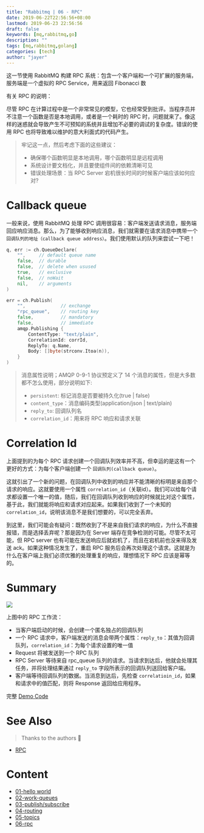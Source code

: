 ```yaml
---
title: "Rabbitmq | 06 - RPC"
date: 2019-06-22T22:56:56+08:00
lastmod: 2019-06-23 22:56:56
draft: false
keywords: [mq,rabbitmq,go]
description: ""
tags: [mq,rabbitmq,golang]
categories: [tech]
author: "jayer"
---
```


<!-- 摘要 -->

这一节使用 RabbitMQ 构建 RPC 系统：包含一个客户端和一个可扩展的服务端，服务端是一个虚拟的 RPC Service，用来返回 Fibonacci 数

<!--more-->

有关 RPC 的说明：

尽管 RPC 在计算过程中是一个非常常见的模型，它也经常受到批评。当程序员并不注意一个函数是否是本地调用，或者是一个耗时的 RPC 时，问题就来了。像这样的迷惑就会导致产生不可预知的系统并且增加不必要的调试的复杂度。错误的使用 RPC 也将导致难以维护的意大利面式的代码产生。

> 牢记这一点，然后考虑下面的这些建议：
> 
> - 确保哪个函数明显是本地调用，哪个函数明显是远程调用
> - 系统设计要文档化，并且要使组件间的依赖清晰可见
> - 错误处理场景：当 RPC Server 宕机很长时间的时候客户端应该如何应对?

# Callback queue

一般来说，使用 RabbitMQ 处理 RPC 调用很容易：客户端发送请求消息，服务端回应响应消息。那么，为了能够收到响应消息，我们就需要在请求消息中携带一个 `回调队列的地址（callback queue address）`。我们使用默认的队列来尝试一下吧！

```go
q, err := ch.QueueDeclare(
    "",     // default queue name
    false,  // durable
    false,  // delete when usused
    true,   // exclusive
    false,  // noWait
    nil,    // arguments
)

err = ch.Publish(
    "",             // exchange
    "rpc_queue",    // routing key
    false,          // mandatory
    false,          // immediate
    amqp.Publishing {
        ContentType: "text/plain",
        CorrelationId: corrId,
        ReplyTo: q.Name,
        Body: []byte(strconv.Itoa(n)),
    }
)
```

> 消息属性说明；AMQP 0-9-1 协议预定义了 14 个消息的属性，但是大多数都不怎么使用，部分说明如下:
> 
> - `persistent`: 标记消息是否要被持久化(true | false)
> - `content_type`：消息编码类型(application/json | text/plain)
> - `reply_to`: 回调队列名
> - `correlation_id`：用来将 RPC 响应和请求关联

# Correlation Id

上面提到的为每个 RPC 请求创建一个回调队列效率并不高，但幸运的是这有一个更好的方式：为每个客户端创建一个 `回调队列(callback queue)`。

这就引出了一个新的问题，在回调队列中收到的响应并不能清晰的标明是来自那个请求的响应。这就要使用一个属性 `correlation_id`（关联id）。我们可以给每个请求都设置一个唯一的值，随后，我们在回调队列收到响应的时候就比对这个属性，基于此，我们就能将响应和请求对应起来。如果我们收到了一个未知的 `correlation_id`，说明该消息不是我们想要的，可以完全丢弃。

到这里，我们可能会有疑问：既然收到了不是来自我们请求的响应，为什么不直接报错，而是选择丢弃呢？那是因为在 Server 端存在竞争检测的可能。尽管不太可能，但 RPC server 也有可能在发送响应后就宕机了，而且在宕机前也没来得及发送 ack。如果这种情况发生了，重启 RPC 服务后会再次处理这个请求。这就是为什么在客户端上我们必须优雅的处理重复的响应，理想情况下 RPC 应该是幂等的。

# Summary

![](https://www.rabbitmq.com/img/tutorials/python-six.png)

上图中的 RPC 工作流：

- 当客户端启动的时候，会创建一个匿名独占的回调队列
- 一个 RPC 请求中，客户端发送的消息会带两个属性：`reply_to`：其值为回调队列，`correlation_id`：为每个请求设置的唯一值
- Request 将被发送到一个 RPC 队列
- RPC Server 等待来自 rpc_queue 队列的请求。当请求到达后，他就会处理其任务，并将处理结果通过 `reply_to` 字段所表示的回调队列送回给客户端。 
- 客户端等待回调队列的数据。当消息到达后，先检查 `correlatioin_id`，如果和请求中的值匹配，则将 Response 返回给应用程序。

完整 [Demo Code][#3] 

# See Also

> Thanks to the authors 🙂

* [RPC][#1]
  
[#1]:https://www.rabbitmq.com/tutorials/tutorial-six-go.html
[#3]:https://github.com/ijayer/mq-practice/tree/master/rabbitmq/golang-intro/06-rpc

# Content

- [01-hello world](../01-hello-world)
- [02-work-queues](../02-work-queues)
- [03-publish/subscribe](../03-publish-subscribe)
- [04-routing](../04-routing)
- [05-topics](../05-topics)
- [06-rpc](../06-rpc)
